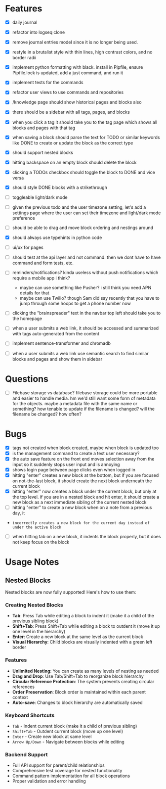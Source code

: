 # Features
- [x] daily journal
- [x] refactor into logseq clone
- [x] remove journal entries model since it is no longer being used.
- [x] restyle in a brutalist style with thin lines,
      high contrast colors, and no border radii
- [x] implement python formatting with black. install in Pipfile,
      ensure Pipfile.lock is updated, add a just command, and run it
- [x] implement tests for the commands
- [x] refactor user views to use commands and repositories
- [x] /knowledge page should show historical pages and blocks also
- [x] there should be a sidebar with all tags, pages, and blocks
- [x] when you click a tag it should take you to the tag page which shows all blocks and pages with that tag
- [x] when saving a block should parse the text for TODO or similar keywords like DONE to create or update the block as the correct type
- [x] should support nested blocks
- [x] hitting backspace on an empty block should delete the block
- [x] clicking a TODOs checkbox should toggle the block to DONE and vice versa
- [x] should style DONE blocks with a strikethrough
- [ ] toggleable light/dark mode
- [ ] given the previous todo and the user timezone setting, let's add a settings page where the user can set their timezone
      and light/dark mode preference
- [ ] should be able to drag and move block ordering and nestings around
- [x] should always use typehints in python code
- [ ] ui/ux for pages
- [ ] should test at the api layer and not command. then we dont have to have command and form tests, etc.
- [ ] reminders/notifications? kinda useless without push notifications which require a mobile app i think?
  - maybe can use something like Pusher? i still think you need APN details for that
  - maybe can use Twilio? though Sam did say recently that you have to jump through some hoops to get a phone number now
- [ ] clicking the "brainspreader" text in the navbar top left should take you to the homepage
- [ ] when a user submits a web link, it should be accessed and summarized with tags auto-generated from the content
- [ ] implement sentence-transformer and chromadb
- [ ] when a user submits a web link use semantic search to find similar blocks and pages and show them in sidebar



# Questions
- [ ] Filebase storage vs database? filebase storage could
      be more portable and easier to handle media. hm we'd
      still want some form of metadata for the objects. maybe
      a metadata file with the same name or something? how tenable
      to update if the filename is changed? will the filename be changed?
      how often?

# Bugs
- [x] tags not created when block created, maybe when block is updated too
- [x] is the management command to create a test user necessary?
- [x] the auto save feature on the front end moves selection away from the input
      so it suddenly stops user input and is annoying
- [x] shows login page between page clicks even when logged in
- [x] hitting "enter" creates a new block at the bottom, but if you are focused on not-the-last block, it should create the next block
      underneath the current block
- [x] hitting "enter" now creates a block under the current block, but only at the top level. if you are in a nested block
      and hit enter, it should create a new block as a next immediate sibling of the current nested block
- [ ] hitting "enter" to create a new block when on a note from a previous day, it
-     incorrectly creates a new block for the current day instead of under the active block
- [ ] when hitting tab on a new block, it indents the block properly, but it does not keep focus on the block


# Usage Notes

## Nested Blocks
Nested blocks are now fully supported! Here's how to use them:

### Creating Nested Blocks
- **Tab**: Press Tab while editing a block to indent it (make it a child of the previous sibling block)
- **Shift+Tab**: Press Shift+Tab while editing a block to outdent it (move it up one level in the hierarchy)
- **Enter**: Create a new block at the same level as the current block
- **Visual Hierarchy**: Child blocks are visually indented with a green left border

### Features
- **Unlimited Nesting**: You can create as many levels of nesting as needed
- **Drag and Drop**: Use Tab/Shift+Tab to reorganize block hierarchy
- **Circular Reference Protection**: The system prevents creating circular references
- **Order Preservation**: Block order is maintained within each parent context
- **Auto-save**: Changes to block hierarchy are automatically saved

### Keyboard Shortcuts
- `Tab` - Indent current block (make it a child of previous sibling)
- `Shift+Tab` - Outdent current block (move up one level)
- `Enter` - Create new block at same level
- `Arrow Up/Down` - Navigate between blocks while editing

### Backend Support
- Full API support for parent/child relationships
- Comprehensive test coverage for nested functionality
- Command pattern implementation for all block operations
- Proper validation and error handling
